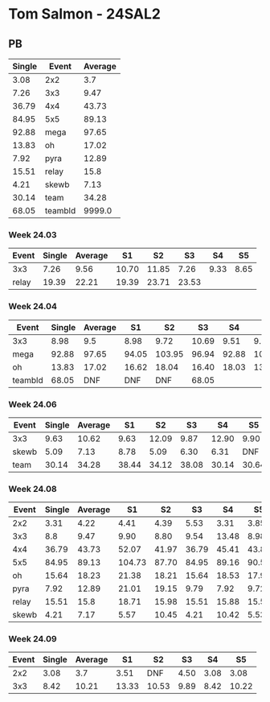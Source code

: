 # Tom Salmon - 24SAL2

## PB
|Single|Event|Average|
|----|----|----|
|3.08|2x2|3.7|
|7.26|3x3|9.47|
|36.79|4x4|43.73|
|84.95|5x5|89.13|
|92.88|mega|97.65|
|13.83|oh|17.02|
|7.92|pyra|12.89|
|15.51|relay|15.8|
|4.21|skewb|7.13|
|30.14|team|34.28|
|68.05|teambld|9999.0|
### Week 24.03
|Event|Single|Average|S1|S2|S3|S4|S5|
|-----|-------|------|--|--|--|--|--|
|3x3|7.26|9.56|10.70|11.85|7.26|9.33|8.65|
|relay|19.39|22.21|19.39|23.71|23.53| | |
### Week 24.04
|Event|Single|Average|S1|S2|S3|S4|S5|
|-----|-------|------|--|--|--|--|--|
|3x3|8.98|9.5|8.98|9.72|10.69|9.51|9.28|
|mega|92.88|97.65|94.05|103.95|96.94|92.88|101.97|
|oh|13.83|17.02|16.62|18.04|16.40|18.03|13.83|
|teambld|68.05|DNF|DNF|DNF|68.05| | |
### Week 24.06
|Event|Single|Average|S1|S2|S3|S4|S5|
|-----|-------|------|--|--|--|--|--|
|3x3|9.63|10.62|9.63|12.09|9.87|12.90|9.90|
|skewb|5.09|7.13|8.78|5.09|6.30|6.31|DNF|
|team|30.14|34.28|38.44|34.12|38.08|30.14|30.64|
### Week 24.08
|Event|Single|Average|S1|S2|S3|S4|S5|
|-----|-------|------|--|--|--|--|--|
|2x2|3.31|4.22|4.41|4.39|5.53|3.31|3.85|
|3x3|8.8|9.47|9.90|8.80|9.54|13.48|8.98|
|4x4|36.79|43.73|52.07|41.97|36.79|45.41|43.81|
|5x5|84.95|89.13|104.73|87.70|84.95|89.16|90.52|
|oh|15.64|18.23|21.38|18.21|15.64|18.53|17.94|
|pyra|7.92|12.89|21.01|19.15|9.79|7.92|9.72|
|relay|15.51|15.8|18.71|15.98|15.51|15.88|15.55|
|skewb|4.21|7.17|5.57|10.45|4.21|10.42|5.53|
### Week 24.09
|Event|Single|Average|S1|S2|S3|S4|S5|
|-----|-------|------|--|--|--|--|--|
|2x2|3.08|3.7|3.51|DNF|4.50|3.08|3.08|
|3x3|8.42|10.21|13.33|10.53|9.89|8.42|10.22|
